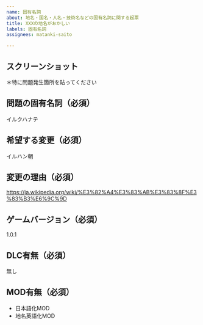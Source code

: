 ```yaml
---
name: 固有名詞
about: 地名・国名・人名・技術名などの固有名詞に関する起票
title: XXXの地名がおかしい
labels: 固有名詞
assignees: matanki-saito

---
```


## スクリーンショット
＊特に問題発生箇所を貼ってください

## 問題の固有名詞（必須）

イルクハナテ

## 希望する変更（必須）

イルハン朝

## 変更の理由（必須）

https://ja.wikipedia.org/wiki/%E3%82%A4%E3%83%AB%E3%83%8F%E3%83%B3%E6%9C%9D

## ゲームバージョン（必須）

1.0.1

## DLC有無（必須）

無し

## MOD有無（必須）

- 日本語化MOD
- 地名英語化MOD

